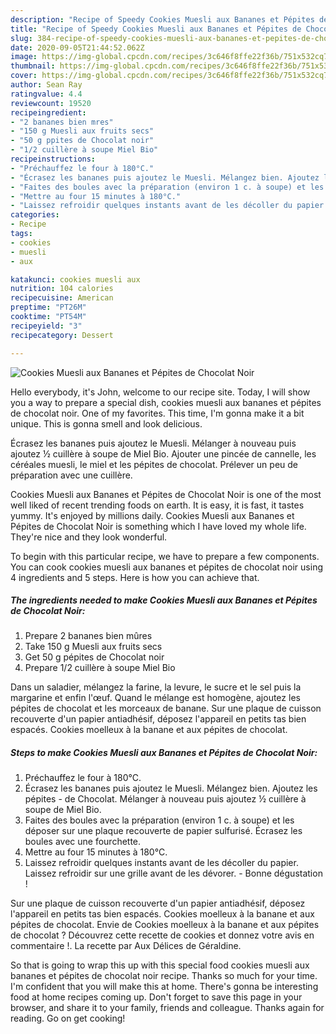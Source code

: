 ```yaml
---
description: "Recipe of Speedy Cookies Muesli aux Bananes et Pépites de Chocolat Noir"
title: "Recipe of Speedy Cookies Muesli aux Bananes et Pépites de Chocolat Noir"
slug: 384-recipe-of-speedy-cookies-muesli-aux-bananes-et-pepites-de-chocolat-noir
date: 2020-09-05T21:44:52.062Z
image: https://img-global.cpcdn.com/recipes/3c646f8ffe22f36b/751x532cq70/cookies-muesli-aux-bananes-et-pepites-de-chocolat-noir-photo-principale-de-la-recette.jpg
thumbnail: https://img-global.cpcdn.com/recipes/3c646f8ffe22f36b/751x532cq70/cookies-muesli-aux-bananes-et-pepites-de-chocolat-noir-photo-principale-de-la-recette.jpg
cover: https://img-global.cpcdn.com/recipes/3c646f8ffe22f36b/751x532cq70/cookies-muesli-aux-bananes-et-pepites-de-chocolat-noir-photo-principale-de-la-recette.jpg
author: Sean Ray
ratingvalue: 4.4
reviewcount: 19520
recipeingredient:
- "2 bananes bien mres"
- "150 g Muesli aux fruits secs"
- "50 g ppites de Chocolat noir"
- "1/2 cuillère à soupe Miel Bio"
recipeinstructions:
- "Préchauffez le four à 180°C."
- "Écrasez les bananes puis ajoutez le Muesli. Mélangez bien. Ajoutez les pépites de Chocolat. Mélanger à nouveau puis ajoutez ½ cuillère à soupe de Miel Bio."
- "Faites des boules avec la préparation (environ 1 c. à soupe) et les déposer sur une plaque recouverte de papier sulfurisé. Écrasez les boules avec une fourchette."
- "Mettre au four 15 minutes à 180°C."
- "Laissez refroidir quelques instants avant de les décoller du papier. Laissez refroidir sur une grille avant de les dévorer. Bonne dégustation !"
categories:
- Recipe
tags:
- cookies
- muesli
- aux

katakunci: cookies muesli aux 
nutrition: 104 calories
recipecuisine: American
preptime: "PT26M"
cooktime: "PT54M"
recipeyield: "3"
recipecategory: Dessert

---
```



![Cookies Muesli aux Bananes et Pépites de Chocolat Noir](https://img-global.cpcdn.com/recipes/3c646f8ffe22f36b/751x532cq70/cookies-muesli-aux-bananes-et-pepites-de-chocolat-noir-photo-principale-de-la-recette.jpg)

Hello everybody, it's John, welcome to our recipe site. Today, I will show you a way to prepare a special dish, cookies muesli aux bananes et pépites de chocolat noir. One of my favorites. This time, I'm gonna make it a bit unique. This is gonna smell and look delicious.

Écrasez les bananes puis ajoutez le Muesli. Mélanger à nouveau puis ajoutez ½ cuillère à soupe de Miel Bio. Ajouter une pincée de cannelle, les céréales muesli, le miel et les pépites de chocolat. Prélever un peu de préparation avec une cuillère.

Cookies Muesli aux Bananes et Pépites de Chocolat Noir is one of the most well liked of recent trending foods on earth. It is easy, it is fast, it tastes yummy. It's enjoyed by millions daily. Cookies Muesli aux Bananes et Pépites de Chocolat Noir is something which I have loved my whole life. They're nice and they look wonderful.


To begin with this particular recipe, we have to prepare a few components. You can cook cookies muesli aux bananes et pépites de chocolat noir using 4 ingredients and 5 steps. Here is how you can achieve that.

<!--inarticleads1-->

##### The ingredients needed to make Cookies Muesli aux Bananes et Pépites de Chocolat Noir:

1. Prepare 2 bananes bien mûres
1. Take 150 g Muesli aux fruits secs
1. Get 50 g pépites de Chocolat noir
1. Prepare 1/2 cuillère à soupe Miel Bio


Dans un saladier, mélangez la farine, la levure, le sucre et le sel puis la margarine et enfin l&#39;œuf. Quand le mélange est homogène, ajoutez les pépites de chocolat et les morceaux de banane. Sur une plaque de cuisson recouverte d&#39;un papier antiadhésif, déposez l&#39;appareil en petits tas bien espacés. Cookies moelleux à la banane et aux pépites de chocolat. 

<!--inarticleads2-->

##### Steps to make Cookies Muesli aux Bananes et Pépites de Chocolat Noir:

1. Préchauffez le four à 180°C.
1. Écrasez les bananes puis ajoutez le Muesli. Mélangez bien. Ajoutez les pépites - de Chocolat. Mélanger à nouveau puis ajoutez ½ cuillère à soupe de Miel Bio.
1. Faites des boules avec la préparation (environ 1 c. à soupe) et les déposer sur une plaque recouverte de papier sulfurisé. Écrasez les boules avec une fourchette.
1. Mettre au four 15 minutes à 180°C.
1. Laissez refroidir quelques instants avant de les décoller du papier. Laissez refroidir sur une grille avant de les dévorer. - Bonne dégustation !


Sur une plaque de cuisson recouverte d&#39;un papier antiadhésif, déposez l&#39;appareil en petits tas bien espacés. Cookies moelleux à la banane et aux pépites de chocolat. Envie de Cookies moelleux à la banane et aux pépites de chocolat ? Découvrez cette recette de cookies et donnez votre avis en commentaire !. La recette par Aux Délices de Géraldine. 

So that is going to wrap this up with this special food cookies muesli aux bananes et pépites de chocolat noir recipe. Thanks so much for your time. I'm confident that you will make this at home. There's gonna be interesting food at home recipes coming up. Don't forget to save this page in your browser, and share it to your family, friends and colleague. Thanks again for reading. Go on get cooking!
